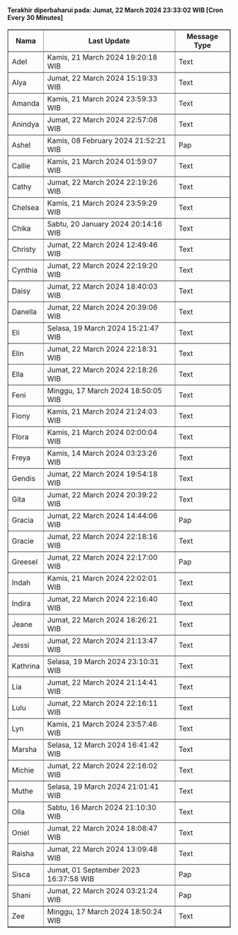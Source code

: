 #### Terakhir diperbaharui pada: Jumat, 22 March 2024 23:33:02 WIB [Cron Every 30 Minutes]

<table border='1'><tr><th>Nama</th><th>Last Update</th><th>Message Type</th></tr><tr><td>Adel</td><td>Kamis, 21 March 2024 19:20:18 WIB</td><td>Text</td></tr><tr><td>Alya</td><td>Jumat, 22 March 2024 15:19:33 WIB</td><td>Text</td></tr><tr><td>Amanda</td><td>Kamis, 21 March 2024 23:59:33 WIB</td><td>Text</td></tr><tr><td>Anindya</td><td>Jumat, 22 March 2024 22:57:08 WIB</td><td>Text</td></tr><tr><td>Ashel</td><td>Kamis, 08 February 2024 21:52:21 WIB</td><td>Pap</td></tr><tr><td>Callie</td><td>Kamis, 21 March 2024 01:59:07 WIB</td><td>Text</td></tr><tr><td>Cathy</td><td>Jumat, 22 March 2024 22:19:26 WIB</td><td>Text</td></tr><tr><td>Chelsea</td><td>Kamis, 21 March 2024 23:59:29 WIB</td><td>Text</td></tr><tr><td>Chika</td><td>Sabtu, 20 January 2024 20:14:16 WIB</td><td>Text</td></tr><tr><td>Christy</td><td>Jumat, 22 March 2024 12:49:46 WIB</td><td>Text</td></tr><tr><td>Cynthia</td><td>Jumat, 22 March 2024 22:19:20 WIB</td><td>Text</td></tr><tr><td>Daisy</td><td>Jumat, 22 March 2024 18:40:03 WIB</td><td>Text</td></tr><tr><td>Danella</td><td>Jumat, 22 March 2024 20:39:06 WIB</td><td>Text</td></tr><tr><td>Eli</td><td>Selasa, 19 March 2024 15:21:47 WIB</td><td>Text</td></tr><tr><td>Elin</td><td>Jumat, 22 March 2024 22:18:31 WIB</td><td>Text</td></tr><tr><td>Ella</td><td>Jumat, 22 March 2024 22:18:26 WIB</td><td>Text</td></tr><tr><td>Feni</td><td>Minggu, 17 March 2024 18:50:05 WIB</td><td>Text</td></tr><tr><td>Fiony</td><td>Kamis, 21 March 2024 21:24:03 WIB</td><td>Text</td></tr><tr><td>Flora</td><td>Kamis, 21 March 2024 02:00:04 WIB</td><td>Text</td></tr><tr><td>Freya</td><td>Kamis, 14 March 2024 03:23:26 WIB</td><td>Text</td></tr><tr><td>Gendis</td><td>Jumat, 22 March 2024 19:54:18 WIB</td><td>Text</td></tr><tr><td>Gita</td><td>Jumat, 22 March 2024 20:39:22 WIB</td><td>Text</td></tr><tr><td>Gracia</td><td>Jumat, 22 March 2024 14:44:06 WIB</td><td>Pap</td></tr><tr><td>Gracie</td><td>Jumat, 22 March 2024 22:18:16 WIB</td><td>Text</td></tr><tr><td>Greesel</td><td>Jumat, 22 March 2024 22:17:00 WIB</td><td>Pap</td></tr><tr><td>Indah</td><td>Kamis, 21 March 2024 22:02:01 WIB</td><td>Text</td></tr><tr><td>Indira</td><td>Jumat, 22 March 2024 22:16:40 WIB</td><td>Text</td></tr><tr><td>Jeane</td><td>Jumat, 22 March 2024 18:26:21 WIB</td><td>Text</td></tr><tr><td>Jessi</td><td>Jumat, 22 March 2024 21:13:47 WIB</td><td>Text</td></tr><tr><td>Kathrina</td><td>Selasa, 19 March 2024 23:10:31 WIB</td><td>Text</td></tr><tr><td>Lia</td><td>Jumat, 22 March 2024 21:14:41 WIB</td><td>Text</td></tr><tr><td>Lulu</td><td>Jumat, 22 March 2024 22:16:11 WIB</td><td>Text</td></tr><tr><td>Lyn</td><td>Kamis, 21 March 2024 23:57:46 WIB</td><td>Text</td></tr><tr><td>Marsha</td><td>Selasa, 12 March 2024 16:41:42 WIB</td><td>Text</td></tr><tr><td>Michie</td><td>Jumat, 22 March 2024 22:16:02 WIB</td><td>Text</td></tr><tr><td>Muthe</td><td>Selasa, 19 March 2024 21:01:41 WIB</td><td>Text</td></tr><tr><td>Olla</td><td>Sabtu, 16 March 2024 21:10:30 WIB</td><td>Text</td></tr><tr><td>Oniel</td><td>Jumat, 22 March 2024 18:08:47 WIB</td><td>Text</td></tr><tr><td>Raisha</td><td>Jumat, 22 March 2024 13:09:48 WIB</td><td>Text</td></tr><tr><td>Sisca</td><td>Jumat, 01 September 2023 16:37:58 WIB</td><td>Pap</td></tr><tr><td>Shani</td><td>Jumat, 22 March 2024 03:21:24 WIB</td><td>Pap</td></tr><tr><td>Zee</td><td>Minggu, 17 March 2024 18:50:24 WIB</td><td>Text</td></tr></table>